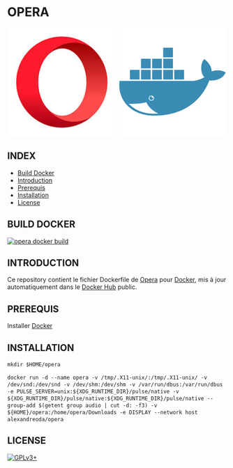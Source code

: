 # OPERA

![opera](https://raw.githubusercontent.com/oda-alexandre/opera/master/logo-opera.png) ![docker](https://raw.githubusercontent.com/oda-alexandre/opera/master/logo-docker.png)


## INDEX

- [Build Docker](#BUILD)
- [Introduction](#INTRODUCTION)
- [Prerequis](#PREREQUIS)
- [Installation](#INSTALLATION)
- [License](#LICENSE)


## BUILD DOCKER

[![opera docker build](https://img.shields.io/docker/build/alexandreoda/opera.svg)](https://hub.docker.com/r/alexandreoda/opera)


## INTRODUCTION

Ce repository contient le fichier Dockerfile de [Opera](https://www.opera.com/fr) pour [Docker](https://www.docker.com), mis à jour automatiquement dans le [Docker Hub](https://hub.docker.com/r/alexandreoda/opera/) public.


## PREREQUIS

Installer [Docker](https://www.docker.com)


## INSTALLATION

```
mkdir $HOME/opera
```
```
docker run -d --name opera -v /tmp/.X11-unix/:/tmp/.X11-unix/ -v /dev/snd:/dev/snd -v /dev/shm:/dev/shm -v /var/run/dbus:/var/run/dbus -e PULSE_SERVER=unix:${XDG_RUNTIME_DIR}/pulse/native -v ${XDG_RUNTIME_DIR}/pulse/native:${XDG_RUNTIME_DIR}/pulse/native --group-add $(getent group audio | cut -d: -f3) -v ${HOME}/opera:/home/opera/Downloads -e DISPLAY --network host alexandreoda/opera
```

## LICENSE

[![GPLv3+](http://gplv3.fsf.org/gplv3-127x51.png)](https://github.com/oda-alexandre/opera/blob/master/LICENSE)
